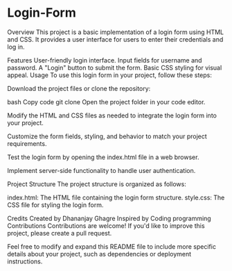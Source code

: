 # Login-Form

Overview
This project is a basic implementation of a login form using HTML and CSS. It provides a user interface for users to enter their credentials and log in.

Features
User-friendly login interface.
Input fields for username and password.
A "Login" button to submit the form.
Basic CSS styling for visual appeal.
Usage
To use this login form in your project, follow these steps:

Download the project files or clone the repository:

bash
Copy code
git clone <repository-url>
Open the project folder in your code editor.

Modify the HTML and CSS files as needed to integrate the login form into your project.

Customize the form fields, styling, and behavior to match your project requirements.

Test the login form by opening the index.html file in a web browser.

Implement server-side functionality to handle user authentication.

Project Structure
The project structure is organized as follows:

index.html: The HTML file containing the login form structure.
style.css: The CSS file for styling the login form.


Credits
Created by Dhananjay Ghagre
Inspired by Coding programming
Contributions
Contributions are welcome! If you'd like to improve this project, please create a pull request.

Feel free to modify and expand this README file to include more specific details about your project, such as dependencies or deployment instructions.
